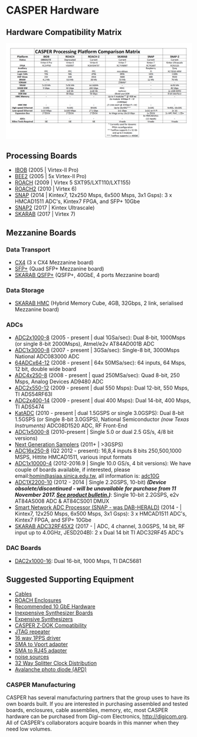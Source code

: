 # CASPER Hardware

## Hardware Compatibility Matrix

![FPGA Hardware Matrix](FPGA_Hosts/hw-matrix.png)

## Processing Boards

- [IBOB](FPGA_Hosts/IBOB/README.md) (2005 | Virtex-II Pro)
- [BEE2](FPGA_Hosts/BEE2/README.md) (2005 | 5x Virtex-II Pro)
- [ROACH](FPGA_Hosts/ROACH/README.md) (2009 | Virtex 5 SXT95/LXT110/LXT155)
- [ROACH2](FPGA_Hosts/ROACH2/README.md) (2010 | Virtex 6)
- [SNAP](FPGA_Hosts/SNAP/README.md) (2014 | Kintex7, 12x250 Msps, 6x500 Msps, 3x1 Gsps): 
  3 x HMCAD1511 ADC's, Kintex7 FPGA, and SFP+ 10Gbe
- [SNAP2](FPGA_Hosts/SNAP2/README.md) (2017 | Kintex Ultrascale)
- [SKARAB](FPGA_Hosts/SKARAB/README.md) (2017 | Virtex 7)

## Mezzanine Boards

### Data Transport

- [CX4](Mezzanine_Boards/Data_Transport/CX4/README.md) (3 x CX4 Mezzanine board)
- [SFP+](Mezzanine_Boards/Data_Transport/SFP+.md) (Quad SFP+ Mezzanine board)
- [SKARAB QSFP+](https://github.com/casper-astro/casper-hardware/blob/master/FPGA_Hosts/SKARAB/README.md#qsfp-mezzanine-card) (QSFP+, 40GbE, 4 ports Mezzanine board)

### Data Storage

- [SKARAB HMC](https://github.com/casper-astro/casper-hardware/blob/master/FPGA_Hosts/SKARAB/README.md#hmc-mezzanine-card) (Hybrid Memory Cube, 4GB, 32Gbps, 2 link, serialised Mezzanine board)

### ADCs

- [ADC2x1000-8](ADC2x1000-8) (2005 - present | dual 1GSa/sec): 
  Dual 8-bit, 1000Msps (or single 8-bit 2000Msps), Atmel/e2v
  AT84AD001B ADC
- [ADC1x3000-8](ADC1x3000-8) (2007 - present | 3GSa/sec): 
  Single-8 bit, 3000Msps National ADC083000 ADC
- [64ADCx64-12](64ADCx64-12) (2008 - present | 64x 50MSa/sec): 
  64 inputs, 64 Msps, 12 bit, double wide board
- [ADC4x250-8](ADC4x250-8) (2008 - present | quad 250MSa/sec): 
  Quad 8-bit, 250 Msps, Analog Devices AD9480 ADC
- [ADC2x550-12](ADC2x550-12) (2009 - present | dual 550 Msps): 
  Dual 12-bit, 550 Msps, TI ADS54RF63I
- [ADC2x400-14](ADC2x400-14) (2009 - present | dual 400 Msps): 
  Dual 14-bit, 400 Msps, TI ADS5474
- [KatADC](KatADC) (2010 - present | dual 1.5GSPS or single 3.0GSPS):
  Dual 8-bit 1.5GSPS (or Single 8-bit 3.0GSPS), National Semiconductor
  *(now Texas Instruments)* ADC08D1520 ADC, RF Front-End
- [ADC1x5000-8](ADC1x5000-8) (2010-present | Single 5.0 or dual 2.5 GS/s, 4/8 bit versions)
- [Next Generation Samplers](Next_Generation_Samplers) (2011+ | \>3GSPS)
- [ADC16x250-8](ADC16x250-8) (Q2 2012 - present): 
  16,8,4 inputs 8 bits 250,500,1000 MSPS, Hittite HMCAD1511, various input formats
- [ADC1x10000-4](ADC1x10000-4) (2012-2016.9 | Single 10.0 GS/s, 4 bit versions):
We have couple of boards available, if interested, please email:homin@asiaa.sinica.edu.tw, all information is:
  [adc10G](http://stacks.iop.org/1538-3873/128/i=969/a=115002)
- [ADC1X2200-10](ADC1X2200-10) (2012 - 2014 | Single 2.2GSPS, 10-bit) ***(Device obsolete/discontinued - will be unavailable for purchase from 11 November 2017. [See product bulletin.](https://casper.berkeley.edu/wiki/images/8/8b/Product_Bulletin_TE2V-PB170811-01.pdf))***: Single 10-bit 2.2GSPS, e2v AT84AS008 ADC & AT84CS001 DMUX
- [Smart Network ADC Processor (SNAP - was DAB-HERALD)](FPGA_Hosts/SNAP/README.md) (2014 - | Kintex7, 12x250 Msps, 6x500 Msps, 3x1 Gsps): 3 x HMCAD1511 ADC's, Kintex7 FPGA, and SFP+ 10Gbe
- [SKARAB ADC32RF45X2](https://github.com/casper-astro/casper-hardware/blob/master/FPGA_Hosts/SKARAB/README.md#adc-mezzanine-card) (2017 - | ADC, 4 channel, 3.0GSPS, 14 bit, RF input up to 4.0GHz, JESD204B):
2 x Dual 14 bit TI ADC32RF45 ADC's

### DAC Boards

- [DAC2x1000-16](Mezzanine_Boards/DACs/README.md): Dual 16-bit, 1000 Msps, TI DAC5681

## Suggested Supporting Equipment

- [Cables](Supporting_Equipment/Equipment_Cables.md)
- [ROACH Enclosures](Supporting_Equipment/Enclosures.md)
- [Recommended 10 GbE Hardware](Supporting_Equipment/Recommended_10_GbE_Hardware.md)
- [Inexpensive Synthesizer Boards](Supporting_Equipment/Inexpensive_Synthesizer_Boards.md)
- [Expensive Synthesizers](Supporting_Equipment/Expensive_Synthesizers.md)
- [CASPER Z-DOK Compatibility](Supporting_Equipment/CASPER_Z-DOK_Compatibility.md)
- [JTAG repeater](Supporting_Equipment/JTAG_repeater/README.md)
- [16 way 1PPS driver](Supporting_Equipment/16_way_1PPS_driver/README.md)
- [SMA to Vport adapter](Supporting_Equipment/SMA_to_Vport_adapter/REA.md)
- [SMA to RJ45 adapter](Supporting_Equipment/SMA_to_RJ45_adapter/README.md)
- [noise sources](Supporting_Equipment/noise_sources/README.md)
- [32 Way Splitter Clock Distribution](Supporting_Equipment/Splitter_clock_distribution_32way_.pdf)
- [Avalanche photo diode (APD)](Supporting_Equipment/APD/README.md)

### CASPER Manufacturing

CASPER has several manufacturing partners that the group uses to have
its own boards built. If you are interested in purchasing assembled and
tested boards, enclosures, cable assemblies, memory, etc, most CASPER
hardware can be purchased from Digi-com Electronics,
<http://digicom.org>. All of CASPER's collaborators acquire boards in
this manner when they need low volumes.
